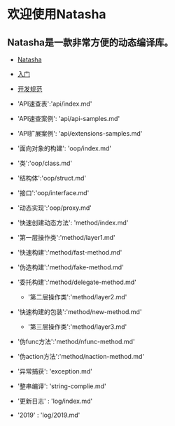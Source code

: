 # 欢迎使用Natasha 

## Natasha是一款非常方便的动态编译库。


 - [Natasha](./zh/index.md)
 - [入门](./zh/getting-started.md)
 - [开发规范](./zh/development-specification.md)
 - 'API速查表':'api/index.md'
  - 'API速查案例': 'api/api-samples.md'
  - 'API扩展案例': 'api/extensions-samples.md'
 - '面向对象的构建': 'oop/index.md'
  - '类':'oop/class.md'
  - '结构体':'oop/struct.md'
  - '接口':'oop/interface.md'
  - '动态实现':'oop/proxy.md'
 - '快速创建动态方法': 'method/index.md'
  - '第一层操作类':'method/layer1.md'
- '快速构建':'method/fast-method.md'
- '伪造构建':'method/fake-method.md'
- '委托构建':'method/delegate-method.md'
  - '第二层操作类':'method/layer2.md'
- '快速构建的包装':'method/new-method.md'
  - '第三层操作类':'method/layer3.md'
- '伪func方法':'method/nfunc-method.md'
- '伪action方法':'method/naction-method.md'
 
 - '异常捕获': 'exception.md'
 - '整串编译': 'string-complie.md' 
 - '更新日志' : 'log/index.md'
  - '2019' : 'log/2019.md'
